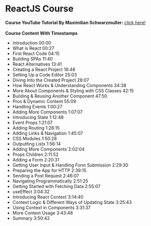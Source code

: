 # ReactJS Course


**Course YouTube Tutorial By Maximilian Schwarzmuller:** [click here!](https://www.youtube.com/watch?v=Dorf8i6lCuk&ab_channel=Academind)
</br>
</br>
**Course Content With Timestamps**
- Introduction 00:00
- What is React 00:27
- First React Code 04:15
- Building SPAs 11:40
- React Alternatives 13:41
- Creating a React Project 16:48
- Setting Up a Code Editor 25:03
- Diving Into the Created Project 28:07
- How React Works & Understanding Components 34:38
- More About Components & Styling with CSS Classes 42:15
- Building & Reusing Another Component 47:50
- Pros & Dynamic Content 55:09
- Handling Events 1:00:27
- Adding More Components 1:07:07
- Introducing State 1:12:48
- Event Props 1:21:07
- Adding Routing 1:28:15
- Adding Links & Navigation 1:45:07
- CSS Modules 1:50:28
- Outputting Lists 1:56:14
- Adding More Components´2:02:04
- Props Children 2:11:52
- Adding a Form 2:20:31
- Getting User Input & Handling Form Submission 2:29:30
- Preparing the App for HTTP 2:39:15
- Sending a Post Request 2:46:07
- Navigating Programmatically 2:51:25
- Getting Started with Fetching Data 2:55:07
- useEffect 3:04:32
- Introducing React Context´3:14:40
- Context Logic & Different Ways of Updating State 3:25:43
- Using Context in Components 3:31:37
- More Context Usage 3:43:48
- Summary 3:50:42
